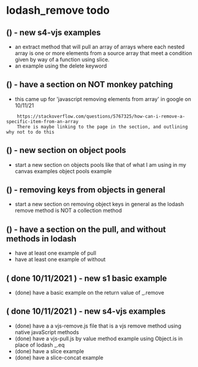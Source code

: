 # lodash_remove todo

## () - new s4-vjs examples
* an extract method that will pull an array of arrays where each nested array is one or more elements from a source array that meet a condition given by way of a function using slice.
* an example using the delete keyword

## () - have a section on NOT monkey patching
* this came up for 'javascript removing elements from array' in google on 10/11/21
```
    https://stackoverflow.com/questions/5767325/how-can-i-remove-a-specific-item-from-an-array
    There is maybe linking to the page in the section, and outlining why not to do this
```

## () - new section on object pools
* start a new section on objects pools like that of what I am using in my canvas examples object pools example

## () - removing keys from objects in general
* start a new section on removing object keys in general as the lodash remove method is NOT a collection method

## () - have a section on the pull, and without methods in lodash
* have at least one example of pull
* have at least one example of without

## ( done 10/11/2021 ) - new s1 basic example
* (done) have a basic example on the return value of \_.remove

## ( done 10/11/2021 ) - new s4-vjs examples
* (done) have a a vjs-remove.js file that is a vjs remove method using native javaScript methods
* (done) have a vjs-pull.js by value method example using Object.is in place of lodash \_.eq
* (done) have a slice example
* (done) have a slice-concat example